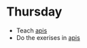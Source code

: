 # Thursday

- Teach [apis](../../topics/javascript/apis.md)
- Do the exerises in [apis](../../topics/javascript/apis.md)

